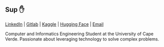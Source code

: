 ## Sup :hand:
[LinkedIn](https://linkedin.com/in/anaximeno) | [Gitlab](https://gitlab.com/anaximeno) | [Kaggle](https://kaggle.com/anaxmenobrito) | [Hugging Face](https://huggingface.co/anaximeno) | [Email](mailto:anaximenobrito@gmail.com)

Computer and Informatics Engineering Student at the University of Cape Verde. Passionate about leveraging technology to solve complex problems.
